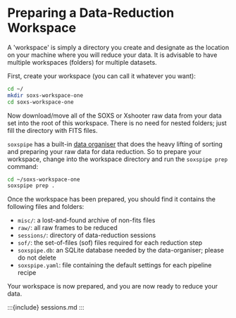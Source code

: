 # Preparing a Data-Reduction Workspace

A 'workspace' is simply a directory you create and designate as the location on your machine where you will reduce your data. It is advisable to have multiple workspaces (folders) for multiple datasets. 

First, create your workspace (you can call it whatever you want):

```bash
cd ~/
mkdir soxs-workspace-one
cd soxs-workspace-one
```

Now download/move all of the SOXS or Xshooter raw data from your data set into the root of this workspace. There is no need for nested folders; just fill the directory with FITS files.

 `soxspipe` has a built-in [data organiser](../data_organiser_and_reducer/data_organiser.md) that does the heavy lifting of sorting and preparing your raw data for data reduction. So to prepare your workspace, change into the workspace directory and run the `soxspipe prep` command:

```bash
cd ~/soxs-workspace-one
soxspipe prep .
```

Once the workspace has been prepared, you should find it contains the following files and folders:

- `misc/`: a lost-and-found archive of non-fits files
- `raw/`: all raw frames to be reduced
- `sessions/`: directory of data-reduction sessions
- `sof/`: the set-of-files (sof) files required for each reduction step
- `soxspipe.db`: an SQLite database needed by the data-organiser; please do not delete
- `soxspipe.yaml`: file containing the default settings for each pipeline recipe

Your workspace is now prepared, and you are now ready to reduce your data.

:::{include} sessions.md
:::
